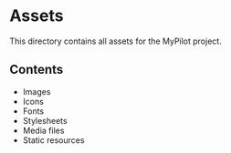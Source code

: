 # Assets

This directory contains all assets for the MyPilot project.

## Contents
- Images
- Icons
- Fonts
- Stylesheets
- Media files
- Static resources